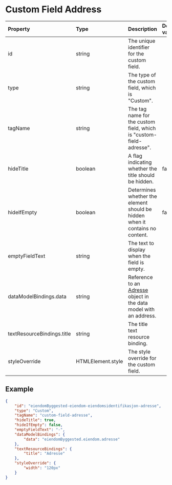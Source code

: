 # Custom Field Address

| Property                   | Type              | Description                                                                                   | Default value |
| :------------------------- | :---------------- | :-------------------------------------------------------------------------------------------- | :------------ |
| id                         | string            | The unique identifier for the custom field.                                                   |               |
| type                       | string            | The type of the custom field, which is "Custom".                                              |               |
| tagName                    | string            | The tag name for the custom field, which is "custom-field-adresse".                           |               |
| hideTitle                  | boolean           | A flag indicating whether the title should be hidden.                                         | false         |
| hideIfEmpty                | boolean           | Determines whether the element should be hidden when it contains no content.                  | false         |
| emptyFieldText             | string            | The text to display when the field is empty.                                                  |               |
| dataModelBindings.data     | string            | Reference to an [Adresse](../../classes/Adresse.js) object in the data model with an address. |               |
| textResourceBindings.title | string            | The title text resource binding.                                                              |               |
| styleOverride              | HTMLElement.style | The style override for the custom field.                                                      |               |

## Example

```json
{
    "id": "eiendomByggested-eiendom-eiendomsidentifikasjon-adresse",
    "type": "Custom",
    "tagName": "custom-field-adresse",
    "hideTitle": true,
    "hideIfEmpty": false,
    "emptyFieldText": "-",
    "dataModelBindings": {
        "data": "eiendomByggested.eiendom.adresse"
    },
    "textResourceBindings": {
        "title": "Adresse"
    },
    "styleOverride": {
        "width": "120px"
    }
}
```
